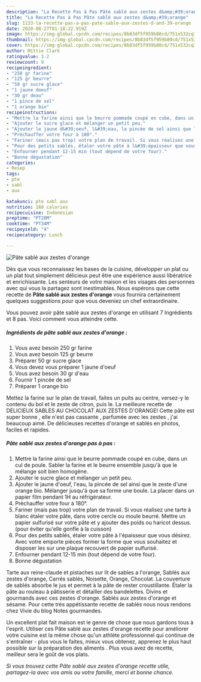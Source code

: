 ```yaml
---
description: "La Recette Pas à Pas Pâte sablé aux zestes d&amp;#39;orange"
title: "La Recette Pas à Pas Pâte sablé aux zestes d&amp;#39;orange"
slug: 1133-la-recette-pas-a-pas-pate-sable-aux-zestes-d-and-39-orange
date: 2020-08-27T01:18:22.919Z
image: https://img-global.cpcdn.com/recipes/8b83df5f959b80cd/751x532cq70/pate-sable-aux-zestes-dorange-photo-principale-de-la-recette.jpg
thumbnail: https://img-global.cpcdn.com/recipes/8b83df5f959b80cd/751x532cq70/pate-sable-aux-zestes-dorange-photo-principale-de-la-recette.jpg
cover: https://img-global.cpcdn.com/recipes/8b83df5f959b80cd/751x532cq70/pate-sable-aux-zestes-dorange-photo-principale-de-la-recette.jpg
author: Mittie Clark
ratingvalue: 3.2
reviewcount: 9
recipeingredient:
- "250 gr farine"
- "125 gr beurre"
- "50 gr sucre glace"
- "1 jaune doeuf"
- "30 gr deau"
- "1 pince de sel"
- "1 orange bio"
recipeinstructions:
- "Mettre la farine ainsi que le beurre pommade coupé en cube, dans un cul de poule. Sabler la farine et le beurre ensemble jusqu&#39;à que le mélange soit bien homogène."
- "Ajouter le sucre glace et mélanger un petit peu."
- "Ajouter le jaune d&#39;oeuf, l&#39;eau, la pincée de sel ainsi que le zeste d&#39;une orange bio. Mélanger jusqu&#39;à que sa forme une boule. La placer dans un papier film pendant 1H au réfrigérateur."
- "Préchauffer votre four à 180°."
- "Fariner (mais pas trop) votre plan de travail. Si vous réalisez une tarte à blanc étaler votre pâte, dans votre cercle ou moule beurré. Mettre un papier sulfurisé sur votre pâte et y ajouter des poids ou haricot dessus. (pour éviter qu&#39;elle gonfle à la cuisson)"
- "Pour des petits sablés, étaler votre pâte à l&#39;épaisseur que vous désirez. Avec votre emporte pièces former la forme que vous souhaitez et disposer les sur une plaque recouvert de papier sulfurisé."
- "Enfourner pendant 12-15 min (tout dépend de votre four)."
- "Bonne dégustation"
categories:
- Resep
tags:
- pte
- sabl
- aux

katakunci: pte sabl aux 
nutrition: 160 calories
recipecuisine: Indonesian
preptime: "PT20M"
cooktime: "PT34M"
recipeyield: "4"
recipecategory: Lunch

---
```



![Pâte sablé aux zestes d&#39;orange](https://img-global.cpcdn.com/recipes/8b83df5f959b80cd/751x532cq70/pate-sable-aux-zestes-dorange-photo-principale-de-la-recette.jpg)

Dès que vous reconnaissez les bases de la cuisine, développer un plat ou un plat tout simplement délicieux peut être une expérience aussi libératrice et enrichissante. Les senteurs de votre maison et les visages des personnes avec qui vous la partagez sont inestimables. Nous espérons que cette recette de <strong> Pâte sablé aux zestes d&#39;orange </strong> vous fournira certainement quelques suggestions pour que vous deveniez un chef extraordinaire.

<!--inarticleads1-->

Vous pouvez avoir pâte sablé aux zestes d&#39;orange en utilisant 7 Ingrédients et 8 pas. Voici comment vous atteindre cette.

##### Ingrédients de pâte sablé aux zestes d&#39;orange :

1. Vous avez besoin 250 gr farine
1. Vous avez besoin 125 gr beurre
1. Préparer 50 gr sucre glace
1. Vous devez vous préparer 1 jaune d&#39;oeuf
1. Vous avez besoin 30 gr d&#39;eau
1. Fournir 1 pincée de sel
1. Préparer 1 orange bio


Mettez la farine sur le plan de travail, faites un puits au centre, versez-y le contenu du bol et le zeste de citron, puis le. La meilleure recette de DELICIEUX SABLES AU CHOCOLAT AUX ZESTES D&#39;ORANGE! Cette pâte est super bonne , elle n&#39;est pas cassante , parfumée avec les zestes , j&#39;ai beaucoup aimé. De délicieuses recettes d&#39;orange et sablés en photos, faciles et rapides. 

<!--inarticleads2-->

##### Pâte sablé aux zestes d&#39;orange pas à pas :

1. Mettre la farine ainsi que le beurre pommade coupé en cube, dans un cul de poule. Sabler la farine et le beurre ensemble jusqu&#39;à que le mélange soit bien homogène.
1. Ajouter le sucre glace et mélanger un petit peu.
1. Ajouter le jaune d&#39;oeuf, l&#39;eau, la pincée de sel ainsi que le zeste d&#39;une orange bio. Mélanger jusqu&#39;à que sa forme une boule. La placer dans un papier film pendant 1H au réfrigérateur.
1. Préchauffer votre four à 180°.
1. Fariner (mais pas trop) votre plan de travail. Si vous réalisez une tarte à blanc étaler votre pâte, dans votre cercle ou moule beurré. Mettre un papier sulfurisé sur votre pâte et y ajouter des poids ou haricot dessus. (pour éviter qu&#39;elle gonfle à la cuisson)
1. Pour des petits sablés, étaler votre pâte à l&#39;épaisseur que vous désirez. Avec votre emporte pièces former la forme que vous souhaitez et disposer les sur une plaque recouvert de papier sulfurisé.
1. Enfourner pendant 12-15 min (tout dépend de votre four).
1. Bonne dégustation


Tarte aux reine-claude et pistaches sur lit de sables a l&#39;orange, Sablés aux zestes d&#39;orange, Carrés sablés, Noisette, Orange, Chocolat. La couverture de sablés absorbe le jus et permet à la pâte de rester croustillante. Étaler la pâte au rouleau à pâtisserie et détailler des bandelettes. Divins et gourmands avec ces zestes d&#39;orange. Sablés aux zestes d&#39;orange et sésame. Pour cette très appétissante recette de sablés nous nous rendons chez Vivie du blog Notes gourmandes. 

<!--inarticleads1-->

<p>
Un excellent plat fait maison est le genre de chose que nous gardons tous à l'esprit. Utiliser ces Pâte sablé aux zestes d&#39;orange recette pour améliorer votre cuisine est la même chose qu'un athlète professionnel qui continue de s'entraîner - plus vous le faites, mieux vous obtenez, apprenez le plus haut possible sur la préparation des aliments . Plus vous avez de recette, meilleur sera le goût de vos plats.
</p>

<p>
<i>Si vous trouvez cette Pâte sablé aux zestes d&#39;orange recette utile, partagez-la avec vos amis ou votre famille, merci et bonne chance.</i>
</p>
